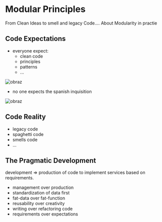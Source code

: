 # Modular Principles

From Clean Ideas to smell and legacy Code.... About Modularity in practie

## Code Expectations

+ everyone expect:
  + clean code
  + principles
  + patterns
  + ...
    
![obraz](https://github.com/tom-sapletta-com/clean-code/assets/5669657/96c736d2-a189-4894-9a1a-cfdf79232bfd)

  
+ no one expects the spanish inquisition
  

![obraz](https://github.com/tom-sapletta-com/clean-code/assets/5669657/fe601411-dcd3-43a3-a146-d8e136c57e54)



## Code Reality

+ legacy code
+ spaghetti code
+ smells code
+ ...



## The Pragmatic Development

development => production of code to implement services based on requirements.


+ management over production
+ standardization of data first
+ fat-data over fat-function
+ reusability over creativity
+ writing over refactoring code
+ requirements over expectations


